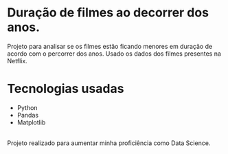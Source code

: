 # Duração de filmes ao decorrer dos anos.
Projeto para analisar se os filmes estão ficando menores em duração de acordo com o percorrer dos anos. Usado os dados dos filmes presentes na Netflix.
</br>
#  Tecnologias usadas
-  Python
-  Pandas
-  Matplotlib
 </br>
Projeto realizado para aumentar minha proficiência como Data Science.
